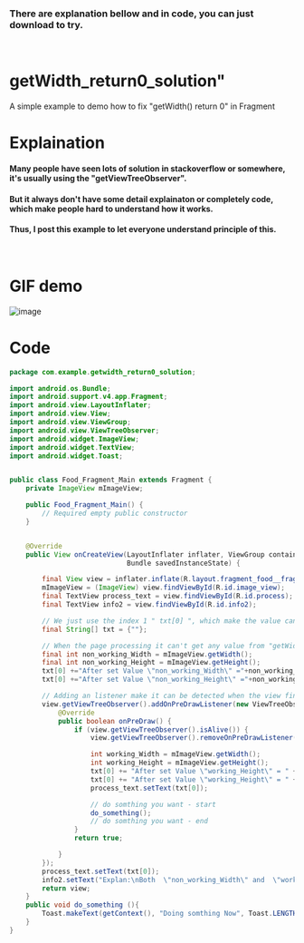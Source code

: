 ### There are explanation bellow and in code, you can just download to try.
<br>

# getWidth_return0_solution"
A simple example to demo how to fix "getWidth() return 0" in Fragment
<br>

# Explaination
#### Many people have seen lots of solution in stackoverflow or somewhere, it's usually using the "getViewTreeObserver".
#### But it always don't have some detail explainaton or completely code, which make people hard to understand how it works.
#### Thus, I post this example to let everyone understand principle of this.
<br>

# GIF demo
![image](https://i.imgur.com/N9z8XbV.gif)
<br>

# Code
```java
package com.example.getwidth_return0_solution;

import android.os.Bundle;
import android.support.v4.app.Fragment;
import android.view.LayoutInflater;
import android.view.View;
import android.view.ViewGroup;
import android.view.ViewTreeObserver;
import android.widget.ImageView;
import android.widget.TextView;
import android.widget.Toast;


public class Food_Fragment_Main extends Fragment {
    private ImageView mImageView;

    public Food_Fragment_Main() {
        // Required empty public constructor
    }


    @Override
    public View onCreateView(LayoutInflater inflater, ViewGroup container,
                             Bundle savedInstanceState) {

        final View view = inflater.inflate(R.layout.fragment_food__fragment__main, container, false);
        mImageView = (ImageView) view.findViewById(R.id.image_view);
        final TextView process_text = view.findViewById(R.id.process);
        final TextView info2 = view.findViewById(R.id.info2);

        // We just use the index 1 " txt[0] ", which make the value can be used in listener
        final String[] txt = {""};

        // When the page processing it can't get any value from "getWidth()" or "getHeight"
        final int non_working_Width = mImageView.getWidth();
        final int non_working_Height = mImageView.getHeight();
        txt[0] +="After set Value \"non_working_Width\" ="+non_working_Width+"\n";
        txt[0] +="After set Value \"non_working_Height\" ="+non_working_Height+"\n";

        // Adding an listener make it can be detected when the view finished.
        view.getViewTreeObserver().addOnPreDrawListener(new ViewTreeObserver.OnPreDrawListener() {
            @Override
            public boolean onPreDraw() {
                if (view.getViewTreeObserver().isAlive()) {
                    view.getViewTreeObserver().removeOnPreDrawListener(this);

                    int working_Width = mImageView.getWidth();
                    int working_Height = mImageView.getHeight();
                    txt[0] += "After set Value \"working_Height\" = " + working_Width + "\n";
                    txt[0] += "After set Value \"working_Height\" = " + working_Height + "\n";
                    process_text.setText(txt[0]);

                    // do somthing you want - start
                    do_something();
                    // do somthing you want - end
                }
                return true;

            }
        });
        process_text.setText(txt[0]);
        info2.setText("Explan:\nBoth  \"non_working_Width\" and  \"working_Width\"  are using [ mImageView.getWidth() ]\n\n It only get value from using \"getWidth\" in Listener\n\nAlso, you can see that the \"working_Width\" is be set after seting the \"non_working_Width\"\n\n Go go Food_Fragment_Main.java to check it out !\n(Using break point will more easily understand)");
        return view;
    }
    public void do_something (){
        Toast.makeText(getContext(), "Doing somthing Now", Toast.LENGTH_SHORT).show();
    }
}

```
